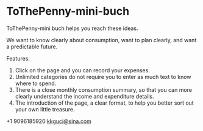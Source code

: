 # ToThePenny-mini-buch
ToThePenny-mini buch helps you reach these ideas.

We want to know clearly about consumption, want to plan clearly, and want a predictable future.

Features:

1. Click on the page and you can record your expenses.
2. Unlimited categories do not require you to enter as much text to know where to spend.
3. There is a close monthly consumption summary, so that you can more clearly understand the income and expenditure details.
4. The introduction of the page, a clear format, to help you better sort out your own little treasure.

+1 9096185920 kkguci@sina.com
